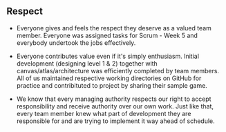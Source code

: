## Respect

* Everyone gives and feels the respect they deserve as a valued team member. Everyone was assigned tasks for Scrum - Week 5 and everybody undertook the jobs effectively.

* Everyone contributes value even if it's simply enthusiasm. Initial development (designing level 1 & 2) together with canvas/atlas/architecture was efficiently completed by team members. All of us maintained respective working directories on GitHub for practice and contribituted to project by sharing their sample game.

* We know that every managing authority respects our right to accept responsibility and receive authority over our own work. Just like that, every team member knew what part of development they are responsible for and are trying to implement it way ahead of schedule.
